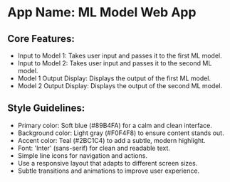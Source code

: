 # **App Name**: ML Model Web App

## Core Features:

- Input to Model 1: Takes user input and passes it to the first ML model.
- Input to Model 2: Takes user input and passes it to the second ML model.
- Model 1 Output Display: Displays the output of the first ML model.
- Model 2 Output Display: Displays the output of the second ML model.

## Style Guidelines:

- Primary color: Soft blue (#89B4FA) for a calm and clean interface.
- Background color: Light gray (#F0F4F8) to ensure content stands out.
- Accent color: Teal (#2BC1C4) to add a subtle, modern highlight.
- Font: 'Inter' (sans-serif) for clean and readable text.
- Simple line icons for navigation and actions.
- Use a responsive layout that adapts to different screen sizes.
- Subtle transitions and animations to improve user experience.